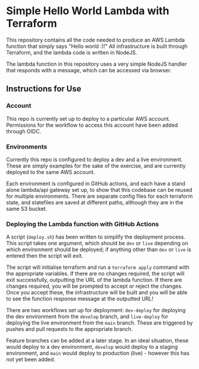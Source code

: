 # Simple Hello World Lambda with Terraform #

This repository contains all the code needed to produce an AWS Lambda function that simply says "Hello world :)!" All infrastructure is built through Terraform, and the lambda code is written in NodeJS.

The lambda function in this repository uses a very simple NodeJS handler that responds with a message, which can be accessed via browser.

## Instructions for Use ##

### Account ###

This repo is currently set up to deploy to a particular AWS account. Permissions for the workflow to access this account have been added through OIDC.

### Environments ###

Currently this repo is configured to deploy a dev and a live environment. These are simply examples for the sake of the exercise, and are currently deployed to the same AWS account.

Each environment is configured in GitHub actions, and each have a stand alone lambda/api gateway set up, to show that this codebase can be reused for multiple environments. There are separate config files for each terraform state, and statefiles are saved at different paths, although they are in the same S3 bucket.

### Deploying the Lambda function with GitHub Actions ###

A script (`deploy.sh`) has been written to simplify the deployment process. This script takes one argument, which should be `dev` or `live` depending on which environment should be deployed; if anything other than `dev` or `live` is entered then the script will exit.

The script will initialise terraform and run a `terraform apply` command with the appropriate variables. If there are no changes required, the script will exit successfully, outputting the URL of the lambda function. If there are changes required, you will be prompted to accept or reject the changes. Once you accept these, the infrastructure will be built and you will be able to see the function response message at the outputted URL!

There are two workflows set up for deployment: `dev-deploy` for deploying the dev environment from the `develop` branch, and `live-deploy` for deploying the live environment from the `main` branch. These are triggered by pushes and pull requests to the appropriate branch.

Feature branches can be added at a later stage. In an ideal situation, these would deploy to a dev environment, `develop` would deploy to a staging environment, and `main` would deploy to production (live) - however this has not yet been added.
